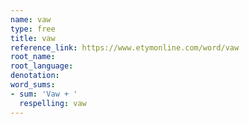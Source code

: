 ```yaml
---
name: vaw
type: free
title: vaw
reference_link: https://www.etymonline.com/word/vaw
root_name: 
root_language: 
denotation: 
word_sums:
- sum: 'Vaw + '
  respelling: vaw
---
```

